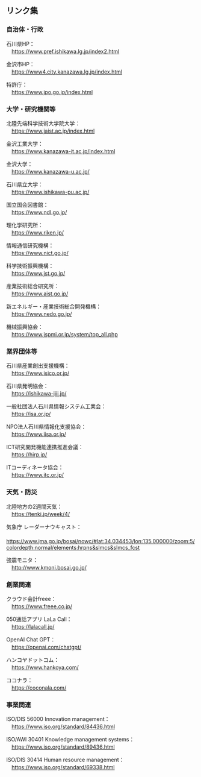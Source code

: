 ## リンク集
### 自治体・行政
石川県HP：  
　https://www.pref.ishikawa.lg.jp/index2.html

金沢市HP：  
　https://www4.city.kanazawa.lg.jp/index.html

特許庁：  
　https://www.jpo.go.jp/index.html
 
### 大学・研究機関等
北陸先端科学技術大学院大学：  
　https://www.jaist.ac.jp/index.html

金沢工業大学：  
　https://www.kanazawa-it.ac.jp/index.html

金沢大学：  
　https://www.kanazawa-u.ac.jp/

石川県立大学：  
　https://www.ishikawa-pu.ac.jp/

国立国会図書館：  
　https://www.ndl.go.jp/

理化学研究所：  
　https://www.riken.jp/

情報通信研究機構：  
　https://www.nict.go.jp/

科学技術振興機構：  
　https://www.jst.go.jp/

産業技術総合研究所：  
　https://www.aist.go.jp/

新エネルギー・産業技術総合開発機構：  
　https://www.nedo.go.jp/

機械振興協会：  
　https://www.jspmi.or.jp/system/top_all.php
 
### 業界団体等
石川県産業創出支援機構：  
　https://www.isico.or.jp/

石川県発明協会：  
　https://ishikawa-jiii.jp/

一般社団法人石川県情報システム工業会：  
　https://isa.or.jp/

NPO法人石川県情報化支援協会：  
　https://www.iisa.or.jp/

ICT研究開発機能連携推進会議：  
　https://hirp.jp/
 
ITコーディネータ協会：  
　https://www.itc.or.jp/

### 天気・防災
北陸地方の2週間天気：  
　https://tenki.jp/week/4/

気象庁 レーダーナウキャスト：  
　https://www.jma.go.jp/bosai/nowc/#lat:34.034453/lon:135.000000/zoom:5/colordepth:normal/elements:hrpns&slmcs&slmcs_fcst

強震モニタ：  
　http://www.kmoni.bosai.go.jp/

### 創業関連
クラウド会計freee：  
　https://www.freee.co.jp/

050通話アプリ LaLa Call：  
　https://lalacall.jp/

OpenAI Chat GPT：  
　https://openai.com/chatgpt/

ハンコヤドットコム：  
　https://www.hankoya.com/

ココナラ：  
　https://coconala.com/

### 事業関連
ISO/DIS 56000 Innovation management：  
　https://www.iso.org/standard/84436.html

ISO/AWI 30401 Knowledge management systems：  
　https://www.iso.org/standard/89436.html

ISO/DIS 30414 Human resource management：  
　https://www.iso.org/standard/69338.html

